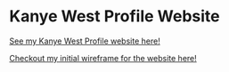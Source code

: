# Kanye West Profile Website

<a href="https://kanye-profile.netlify.app/">See my Kanye West Profile website here!</a>

<a href="https://whimsical.com/kanye-wireframe-DgL8sebSEJVgKBZjd7WVpq">Checkout my initial wireframe for the website here!</a>
